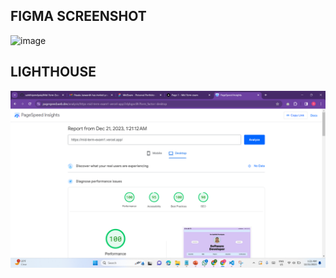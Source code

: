 ## FIGMA SCREENSHOT
![image](https://github.com/sahithipendyala/Mid-Term-Exam1/assets/110784998/27f3a7cd-fd4e-4ae4-b81b-2eaa94179a34)

## LIGHTHOUSE 
![image](spsp.png)
